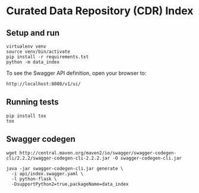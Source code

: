 # Curated Data Repository (CDR) Index

## Setup and run

```
virtualenv venv
source venv/bin/activate
pip install -r requirements.txt
python -m data_index
```

To see the Swagger API definition, open your browser to:

```
http://localhost:8080/v1/ui/
```

## Running tests

```
pip install tox
tox
```

## Swagger codegen

```
wget http://central.maven.org/maven2/io/swagger/swagger-codegen-cli/2.2.2/swagger-codegen-cli-2.2.2.jar -O swagger-codegen-cli.jar

java -jar swagger-codegen-cli.jar generate \
  -i api/index.swagger.yaml \
  -l python-flask \
  -DsupportPython2=true,packageName=data_index
```
